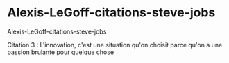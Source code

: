 # Alexis-LeGoff-citations-steve-jobs
Alexis-LeGoff-citations-steve-jobs

Citation 3 :
L'innovation, c'est une situation qu'on choisit parce qu'on a une passion brulante pour quelque chose
